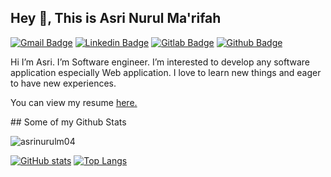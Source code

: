 ## Hey 👋, This is Asri Nurul Ma'rifah
[![Gmail Badge](https://img.shields.io/badge/-asrimarifah0402@gmail.com-c14438?style=flat&logo=Gmail&logoColor=white&link=mailto:asrimarifah0402@gmail.com)](mailto:asrimarifah0402@gmail.com) 
[![Linkedin Badge](https://img.shields.io/badge/asri-nurul-ma-rifah-38899b196?style=flat&logo=Linkedin&logoColor=white&link=https://www.linkedin.com/in/asri-nurul-ma-rifah-38899b196/)](https://www.linkedin.com/in/asri-nurul-ma-rifah-38899b196/) 
[![Gitlab Badge](https://img.shields.io/badge/-asrinurulm-grey?style=flat&logo=github&logoColor=white&link=https://gitlab.nutrifood.co.id/asrinurulm/)](https://gitlab.nutrifood.co.id/asrinurulm/) 
[![Github Badge](https://img.shields.io/badge/-asrinurulm04-grey?style=flat&logo=github&logoColor=white&link=https://github.com/asrinurulm04/asrinurulm04/)](https://github.com/asrinurulm04/asrinurulm04/) 
<p align='left'>Hi I’m Asri. I’m Software engineer. I’m interested to develop any software application especially Web application. I love to learn new things and eager to have new experiences.</p><p align='left'> You can view my resume <a href='https://drive.google.com/drive/folders/1jb4SHU1nI-7V3G-UsfKSwjuIC75PdG4-?usp=sharing ' target=_blank><u>here</u>.</a></p>
## Some of my Github Stats
<p align=left> <img src=https://komarev.com/ghpvc/?username=asrinurulm04 alt=asrinurulm04 /> </p>

[![GitHub stats](https://github-readme-stats.vercel.app/api?username=asrinurulm04&show_icons=true&theme=radical)](https://github.com/asrinurulm04/github-readme-stats)
[![Top Langs](https://github-readme-stats.vercel.app/api/top-langs/?username=asrinurulm04&layout=compact)](https://github.com/asrinurulm04/github-readme-stats)


